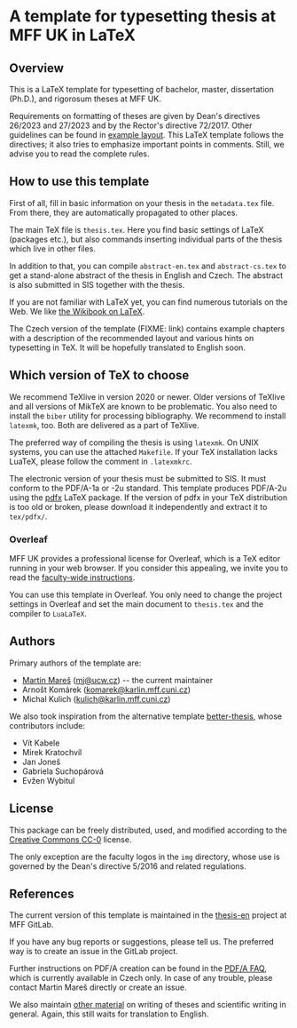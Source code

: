 # A template for typesetting thesis at MFF UK in LaTeX

## Overview

This is a LaTeX template for typesetting of bachelor, master, dissertation
(Ph.D.), and rigorosum theses at MFF UK.

Requirements on formatting of theses are given by Dean's directives 26/2023
and 27/2023 and by the Rector's directive 72/2017. Other guidelines can be
found in [example layout](https://www.mff.cuni.cz/en/students/student-theses-templates).
This LaTeX template follows the directives; it also tries to emphasize
important points in comments. Still, we advise you to read the complete rules.

## How to use this template

First of all, fill in basic information on your thesis in the `metadata.tex`
file. From there, they are automatically propagated to other places.

The main TeX file is `thesis.tex`. Here you find basic settings of LaTeX
(packages etc.), but also commands inserting individual parts of the thesis
which live in other files.

In addition to that, you can compile `abstract-en.tex` and `abstract-cs.tex`
to get a stand-alone abstract of the thesis in English and Czech. The
abstract is also submitted in SIS together with the thesis.

If you are not familiar with LaTeX yet, you can find numerous tutorials on
the Web. We like [the Wikibook on LaTeX](http://en.wikibooks.org/wiki/LaTeX).

The Czech version of the template (FIXME: link)
contains example chapters with a description of the recommended layout
and various hints on typesetting in TeX. It will be hopefully translated
to English soon.

## Which version of TeX to choose

We recommend TeXlive in version 2020 or newer. Older versions of TeXlive
and all versions of MikTeX are known to be problematic. You also need to
install the `biber` utility for processing bibliography. We recommend to
install `latexmk`, too. Both are delivered as a part of TeXlive.

The preferred way of compiling the thesis is using `latexmk`.
On UNIX systems, you can use the attached `Makefile`.
If your TeX installation lacks LuaTeX, please follow the comment in `.latexmkrc`.

The electronic version of your thesis must be submitted to SIS. It must
conform to the PDF/A-1a or -2u standard. This template produces PDF/A-2u
using the [pdfx](https://www.ctan.org/tex-archive/macros/latex/contrib/pdfx)
LaTeX package. If the version of pdfx in your TeX distribution is too old
or broken, please download it independently and extract it to `tex/pdfx/`.

### Overleaf

MFF UK provides a professional license for Overleaf, which is a TeX editor
running in your web browser. If you consider this appealing, we invite you
to read the [faculty-wide instructions](https://www.mff.cuni.cz/en/internal-affairs/it-and-services/cloud-services/overleaf-at-cuni-mff).

You can use this template in Overleaf. You only need to change the project
settings in Overleaf and set the main document to `thesis.tex` and the compiler
to `LuaLaTeX`.

## Authors

Primary authors of the template are:

- [Martin Mareš](https://mj.ucw.cz/) (<mj@ucw.cz>) -- the current maintainer
- Arnošt Komárek (<komarek@karlin.mff.cuni.cz>)
- Michal Kulich (<kulich@karlin.mff.cuni.cz>)

We also took inspiration from the alternative template [better-thesis](https://github.com/exaexa/better-mff-thesis),
whose contributors include:

- Vít Kabele
- Mirek Kratochvíl
- Jan Joneš
- Gabriela Suchopárová
- Evžen Wybitul

## License

This package can be freely distributed, used, and modified according to
the [Creative Commons CC-0](https://creativecommons.org/public-domain/cc0/)
license.

The only exception are the faculty logos in the `img` directory, whose use
is governed by the Dean's directive 5/2016 and related regulations.

## References

The current version of this template is maintained in the
[thesis-en](https://gitlab.mff.cuni.cz/teaching/thesis-templates/thesis-en)
project at MFF GitLab.

If you have any bug reports or suggestions, please tell us.
The preferred way is to create an issue in the GitLab project.

Further instructions on PDF/A creation can be found in the
[PDF/A FAQ](https://mj.ucw.cz/vyuka/bc/pdfaq.html),
which is currently available in Czech only. In case of any trouble,
please contact Martin Mareš directly or create an issue.

We also maintain [other material](https://mj.ucw.cz/vyuka/bc/)
on writing of theses and scientific writing in general.
Again, this still waits for translation to English.
